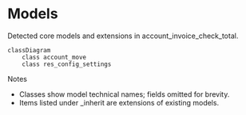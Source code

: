 # Models

Detected core models and extensions in account_invoice_check_total.

```mermaid
classDiagram
    class account_move
    class res_config_settings
```

Notes
- Classes show model technical names; fields omitted for brevity.
- Items listed under _inherit are extensions of existing models.
